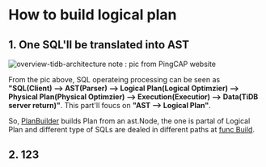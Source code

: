 # How to build logical plan

## 1. One SQL'll be translated into AST

![overview-tidb-architecture](https://pic4.zhimg.com/80/v2-ada27a924bb54e304da9811094eacacf_1440w.webp)
note : pic from PingCAP website

From the pic above, SQL operateing processing can be seen as **"SQL(Client) --> AST(Parser) --> Logical Plan(Logical Optimzier) --> Physical Plan(Physical Optimzier) --> Execution(Executior) --> Data(TiDB server return)"**. This part'll foucs on **"AST --> Logical Plan"**.

So, [PlanBuilder](https://github.com/pingcap/tidb/blob/eb35c773b512e4e00c42caf7f04ea7397d00c127/planner/core/planbuilder.go#L489) builds Plan from an ast.Node, the one is partal of Logical Plan and different type of SQLs are dealed in different paths at [func Build](https://github.com/pingcap/tidb/blob/eb35c773b512e4e00c42caf7f04ea7397d00c127/planner/core/planbuilder.go#L779).

## 2. 123
